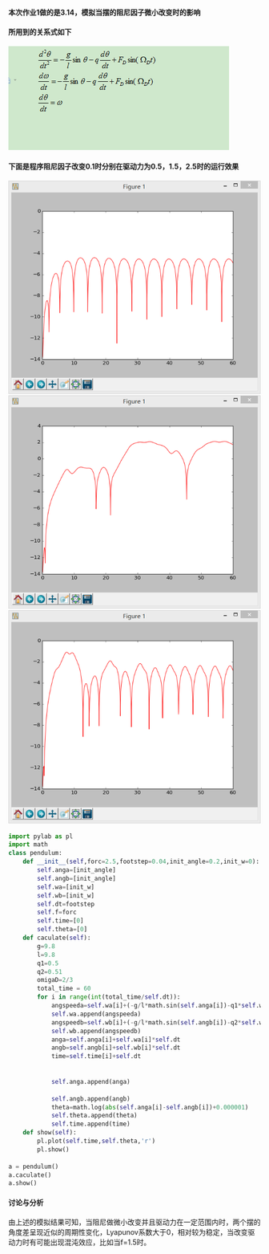 #### 本次作业1做的是3.14，模拟当摆的阻尼因子微小改变时的影响
#### 所用到的关系式如下
![github](https://github.com/Huangyu007/compuational_physics_N2014301020030/blob/master/QQ%E6%88%AA%E5%9B%BE20161107080459.png)
#### 下面是程序阻尼因子改变0.1时分别在驱动力为0.5，1.5，2.5时的运行效果
![github](https://github.com/Huangyu007/compuational_physics_N2014301020030/blob/master/QQ%E6%88%AA%E5%9B%BE20161106212440.png)
![github](https://github.com/Huangyu007/compuational_physics_N2014301020030/blob/master/QQ%E6%88%AA%E5%9B%BE20161106212532.png)
![github](https://github.com/Huangyu007/compuational_physics_N2014301020030/blob/master/QQ%E6%88%AA%E5%9B%BE20161106212620.png)
```python
import pylab as pl
import math
class pendulum:
    def __init__(self,forc=2.5,footstep=0.04,init_angle=0.2,init_w=0):
        self.anga=[init_angle]
        self.angb=[init_angle]
        self.wa=[init_w]
        self.wb=[init_w]
        self.dt=footstep
        self.f=forc
        self.time=[0]
        self.theta=[0]
    def caculate(self):
        g=9.8
        l=9.8
        q1=0.5
        q2=0.51
        omigaD=2/3
        total_time = 60
        for i in range(int(total_time/self.dt)):    
            angspeeda=self.wa[i]+(-g/l*math.sin(self.anga[i])-q1*self.wa[i]+self.f*math.sin(omigaD*self.time[i]))*self.dt
            self.wa.append(angspeeda)
            angspeedb=self.wb[i]+(-g/l*math.sin(self.angb[i])-q2*self.wb[i]+self.f*math.sin(omigaD*self.time[i]))*self.dt
            self.wb.append(angspeedb)
            anga=self.anga[i]+self.wa[i]*self.dt
            angb=self.angb[i]+self.wb[i]*self.dt
            time=self.time[i]+self.dt
            
            
            self.anga.append(anga)
            
            self.angb.append(angb)
            theta=math.log(abs(self.anga[i]-self.angb[i])+0.000001)
            self.theta.append(theta)
            self.time.append(time)
    def show(self):
        pl.plot(self.time,self.theta,'r')
        pl.show()

a = pendulum()
a.caculate()
a.show()
```
#### 讨论与分析
由上述的模拟结果可知，当阻尼做微小改变并且驱动力在一定范围内时，两个摆的角度差呈现近似的周期性变化，Lyapunov系数大于0，相对较为稳定，当改变驱动力时有可能出现混沌效应，比如当f=1.5时。
